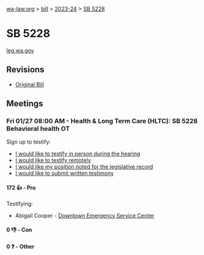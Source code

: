 [wa-law.org](/) > [bill](/bill/) > [2023-24](/bill/2023-24/) > [SB 5228](/bill/2023-24/sb/5228/)

# SB 5228
[leg.wa.gov](https://app.leg.wa.gov/billsummary?BillNumber=5228&Year=2023&Initiative=false)

## Revisions
* [Original Bill](1/)

## Meetings
### Fri 01/27 08:00 AM - Health & Long Term Care (HLTC): SB 5228 Behavioral health OT
Sign up to testify:
* [I would like to testify in person during the hearing](https://app.leg.wa.gov/csi/Testifier/Add?chamber=House&mId=30487&aId=149560&caId=20600&tId=1)
* [I would like to testify remotely](https://app.leg.wa.gov/csi/Testifier/Add?chamber=House&mId=30487&aId=149560&caId=20600&tId=2)
* [I would like my position noted for the legislative record](https://app.leg.wa.gov/csi/Testifier/Add?chamber=House&mId=30487&aId=149560&caId=20600&tId=3)
* [I would like to submit written testimony](https://app.leg.wa.gov/csi/Testifier/Add?chamber=House&mId=30487&aId=149560&caId=20600&tId=4)

#### 172 👍 - Pro
Testifying:
* Abigail Cooper - [Downtown Emergency Service Center](/org/downtown_emergency_service_center/)

#### 0 👎 - Con

#### 0 ❓ - Other
